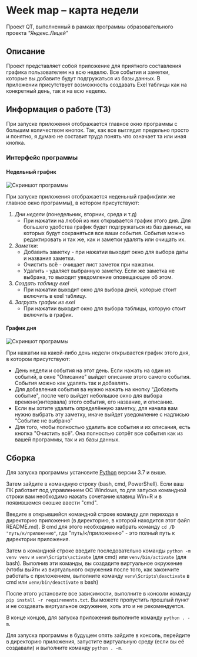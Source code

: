 # Week map – карта недели
Проект QT, выполненный в рамках программы образовательного проекта 
_"Яндекс.Лицей"_

## Описание

Проект представляет собой приложение для приятного составления графика
пользователем на всю неделю. Все события и заметки, которые вы добавите
будут подгружаться из базы данных. В приложении присутствует возможность
создавать Exel таблицы как на конкретный день, так и на всю неделю.

## Информация о работе (ТЗ)

При запуске приложения отображается главное окно программы с большим количеством кнопок.
Так, как все выглядит предельно просто и понятно, я думаю не составит труда
понять что означает та или иная кнопка.

### Интерфейс программы

#### Недельный график

![Скриншот программы](
    https://sun9-27.userapi.com/FwirOXppjliL7Zj3wH9cpf-loBCQ9zPnSbw1_w/8PGMQHC0Ivk.jpg
)

При запуске приложения отображается неденьный график(или же главное окно программы),
в котором присутствуют:
1. _Дни недели_ (понедельник, вторник, среда и т.д)
    * При нажатии на любой из них открывается график этого дня.
    Для большего удобства график будет подгружаться из баз данных,
    на которых будут сохраняться все ваши события.
    События можно редактировать и так же, как и заметки удалять или очищать их.
2. _Заметки_:
    * Добавить заметку - при нажатии выходит окно для выбора даты и названия заметки.
    * Очистить всё - очищает лист заметок при нажатии.
    * Удалить - удаляет выбранную заметку.
    Если же заметка не выбрана, то выходит уведомление оповещающее об этом.
3. _Создать таблицу exel_
    * При нажатии выходит окно для выбора дней, которые стоит включить в exel таблицу.
4. _Загрузть график из exel_
    * При нажатии выходит окно для выбора таблицы, которую стоит включить в график.

#### График дня

![Скриншот программы](
    https://sun9-57.userapi.com/yPY-aXuvFvzAER-5OHuHmObcXMYL5KmflmVCBA/TH3ToPdwwFY.jpg
)
    
При нажатии на какой-либо день недели открывается график этого дня,
в котором присутствуют:
* День недели и события на этот день. Если нажать на один из событий,
в окне "Описание" выйдет описание этого самого события.
События можно как удалять так и добавлять.
* Для добавления события ва нужно нажать на кнопку "Добавить событие",
после чего выйдет небольшое окно для выбора времени(интервала) этого события,
 его название, и описание.
* Если вы хотите удалить определённую заметку, для начала вам нужно выбрать эту заметку,
иначе выйдет уведомление с надписью "Событие не выбрано"
* Для того, чтобы полностью удалить все события и их описания,
есть кнопка "Очистить всё". 
Она полностью сотрёт все события как из вашей программы, так и из базы данных.

## Сборка

Для запуска программы установите [Python](
https://www.python.org/downloads/) версии 3.7 и выше.

Затем зайдите в командную строку (bash, cmd, PowerShell). Если ваш ПК работает 
под управлением ОС Windows, то для запуска командной строки вам необходимо 
нажать сочетание клавиш Win+R и в появившемся окошке ввести "cmd".

Введите в открывшейся командной строке команду для перехода в директорию 
приложения (в директорию, в которой находится этот файл README.md). В cmd для 
этого необходимо набрать команду `cd /D "путь/к/приложению"`, где 
"путь/к/приложению" - это полный путь к директории приложения.

Затем в командной строке введите последовательно команды `python -m venv venv` 
и `venv\Scripts\activate` (для cmd) или `venv/bin/activate` (для bash). 
Выполнив эти команды, вы создадите виртуальное окружение (чтобы выйти из 
виртуального окружения после того, как закончите работать с приложением, 
выполните команду `venv\Scripts\deactivate` в cmd или `venv/bin/deactivate` в 
bash)

После этого установите все зависимости, выполните в консоли команду 
`pip install -r requirements.txt`. Вы можете пропустить прошлый пункт и не 
создавать виртуальное окружение, хоть это и не рекомендуется.

В конце концов, для запуска приложения выполните команду `python . -m`. 

Для запуска программы в будущем опять зайдите в консоль, перейдите в директорию 
приложения, запустите виртуальную среду (если вы её создавали) и выполните 
команду `python . -m`. 